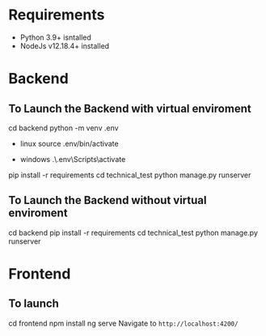 # Requirements

* Python 3.9+ isntalled
* NodeJs v12.18.4+ installed

# Backend
## To Launch the Backend with virtual enviroment
cd backend
python -m venv .env

* linux
source .env/bin/activate 

* windows
.\\.env\Scripts\activate

pip install -r requirements
cd technical_test
python manage.py runserver

## To Launch the Backend without virtual enviroment
cd backend
pip install -r requirements
cd technical_test
python manage.py runserver

# Frontend
## To launch

cd frontend
npm install
ng serve
Navigate to `http://localhost:4200/`


